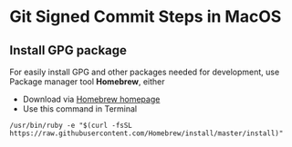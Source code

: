 # Git Signed Commit Steps in MacOS

## Install GPG package

For easily install GPG and other packages needed for development, use Package manager tool **Homebrew**, either
* Download via [Homebrew homepage](https://brew.sh/)
* Use this command in Terminal
```
/usr/bin/ruby -e "$(curl -fsSL https://raw.githubusercontent.com/Homebrew/install/master/install)"
```